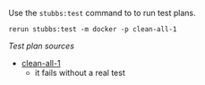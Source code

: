 
Use the `stubbs:test` command to to run test plans.

    rerun stubbs:test -m docker -p clean-all-1

*Test plan sources*

* [clean-all-1](tests/clean-all-1.html)
  * it fails without a real test

